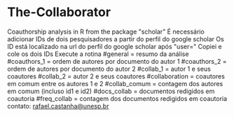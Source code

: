 # The-Collaborator
Coauthorship analysis in R from the package "scholar"
É necessário adicionar IDs de dois pesquisadores a partir do perfil do google scholar
Os ID está localizado na url do perfil do google scholar após "user="
Copiei e cole os dois IDs
Execute a rotina
#general = resumo da análise
#coauthors_1 = ordem de autores por documento do autor 1
#coauthors_2 = ordem de autores por documento do autor 2
#collab_1 = autor 1 e seus coautores
#collab_2 = autor 2 e seus coautores
#collaboration = coautores em comum entre os autores 1 e 2
#collab_comum = contagem dos autores em comum (incluso id1 e id2)
#docs_collab = documentos redigidos em coautoria
#freq_collab = contagem dos documentos redigidos em coautoria
contato: rafael.castanha@unesp.br
